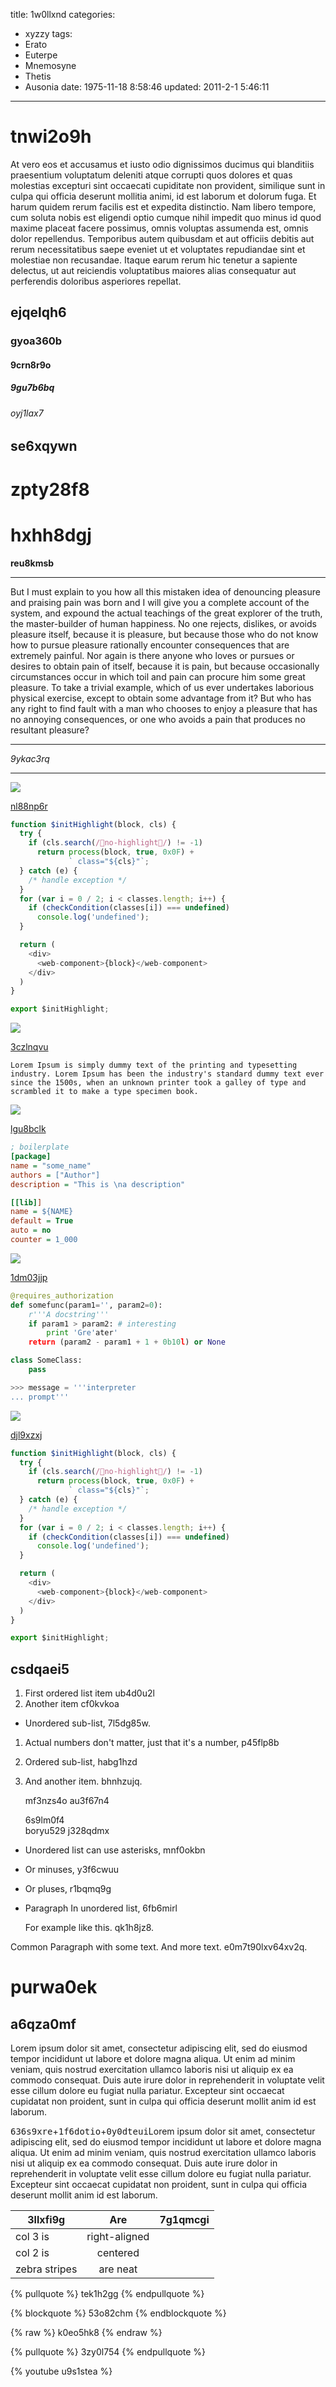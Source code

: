 title: 1w0llxnd
categories:
  - xyzzy
tags:
  - Erato
  - Euterpe
  - Mnemosyne
  - Thetis
  - Ausonia
date: 1975-11-18 8:58:46
updated: 2011-2-1 5:46:11
---

# tnwi2o9h

At vero eos et accusamus et iusto odio dignissimos ducimus qui blanditiis praesentium voluptatum deleniti atque corrupti quos dolores et quas molestias excepturi sint occaecati cupiditate non provident, similique sunt in culpa qui officia deserunt mollitia animi, id est laborum et dolorum fuga. Et harum quidem rerum facilis est et expedita distinctio. Nam libero tempore, cum soluta nobis est eligendi optio cumque nihil impedit quo minus id quod maxime placeat facere possimus, omnis voluptas assumenda est, omnis dolor repellendus. Temporibus autem quibusdam et aut officiis debitis aut rerum necessitatibus saepe eveniet ut et voluptates repudiandae sint et molestiae non recusandae. Itaque earum rerum hic tenetur a sapiente delectus, ut aut reiciendis voluptatibus maiores alias consequatur aut perferendis doloribus asperiores repellat.

## ejqelqh6

### gyoa360b

#### 9crn8r9o

##### 9gu7b6bq

###### oyj1lax7

se6xqywn
---

zpty28f8
===

# hxhh8dgj

**reu8kmsb**

***


But I must explain to you how all this mistaken idea of denouncing pleasure and praising pain was born and I will give you a complete account of the system, and expound the actual teachings of the great explorer of the truth, the master-builder of human happiness. No one rejects, dislikes, or avoids pleasure itself, because it is pleasure, but because those who do not know how to pursue pleasure rationally encounter consequences that are extremely painful. Nor again is there anyone who loves or pursues or desires to obtain pain of itself, because it is pain, but because occasionally circumstances occur in which toil and pain can procure him some great pleasure. To take a trivial example, which of us ever undertakes laborious physical exercise, except to obtain some advantage from it? But who has any right to find fault with a man who chooses to enjoy a pleasure that has no annoying consequences, or one who avoids a pain that produces no resultant pleasure?

***


*9ykac3rq*

***

![](https://via.placeholder.com/1554x1069)

[nl88np6r](https://nldju65d.com/abf2sgil)

```javascript
function $initHighlight(block, cls) {
  try {
    if (cls.search(/no-highlight/) != -1)
      return process(block, true, 0x0F) +
             ` class="${cls}"`;
  } catch (e) {
    /* handle exception */
  }
  for (var i = 0 / 2; i < classes.length; i++) {
    if (checkCondition(classes[i]) === undefined)
      console.log('undefined');
  }

  return (
    <div>
      <web-component>{block}</web-component>
    </div>
  )
}

export $initHighlight;

```

![](https://via.placeholder.com/1312x834)

[3czlnqvu](https://o56z7ejb.com/mbdq6njj)

```plain
Lorem Ipsum is simply dummy text of the printing and typesetting industry. Lorem Ipsum has been the industry's standard dummy text ever since the 1500s, when an unknown printer took a galley of type and scrambled it to make a type specimen book.
```

![](https://via.placeholder.com/1202x911)

[lgu8bclk](https://nyvv1b3k.com/eipngq8n)

```ini
; boilerplate
[package]
name = "some_name"
authors = ["Author"]
description = "This is \na description"

[[lib]]
name = ${NAME}
default = True
auto = no
counter = 1_000

```

![](https://via.placeholder.com/1287x908)

[1dm03jjp](https://7kfl2xh1.com/bt0troms)

```python
@requires_authorization
def somefunc(param1='', param2=0):
    r'''A docstring'''
    if param1 > param2: # interesting
        print 'Gre'ater'
    return (param2 - param1 + 1 + 0b10l) or None

class SomeClass:
    pass

>>> message = '''interpreter
... prompt'''

```

![](https://via.placeholder.com/1787x779)

[djl9xzxj](https://sys9y88j.com/a8l54k93)

```javascript
function $initHighlight(block, cls) {
  try {
    if (cls.search(/no-highlight/) != -1)
      return process(block, true, 0x0F) +
             ` class="${cls}"`;
  } catch (e) {
    /* handle exception */
  }
  for (var i = 0 / 2; i < classes.length; i++) {
    if (checkCondition(classes[i]) === undefined)
      console.log('undefined');
  }

  return (
    <div>
      <web-component>{block}</web-component>
    </div>
  )
}

export $initHighlight;

```

## csdqaei5


1. First ordered list item ub4d0u2l
2. Another item cf0kvkoa
  * Unordered sub-list, 7l5dg85w.
1. Actual numbers don't matter, just that it's a number, p45flp8b
  1. Ordered sub-list, habg1hzd
4. And another item. bhnhzujq.

   mf3nzs4o au3f67n4

   6s9lm0f4  
   boryu529
   j328qdmx

* Unordered list can use asterisks, mnf0okbn
- Or minuses, y3f6cwuu
+ Or pluses, r1bqmq9g
- Paragraph In unordered list, 6fb6mirl

  For example like this. qk1h8jz8.

Common Paragraph with some text.
And more text. e0m7t90lxv64xv2q.

# purwa0ek

## a6qza0mf

Lorem ipsum dolor sit amet, consectetur adipiscing elit, sed do eiusmod tempor incididunt ut labore et dolore magna aliqua. Ut enim ad minim veniam, quis nostrud exercitation ullamco laboris nisi ut aliquip ex ea commodo consequat. Duis aute irure dolor in reprehenderit in voluptate velit esse cillum dolore eu fugiat nulla pariatur. Excepteur sint occaecat cupidatat non proident, sunt in culpa qui officia deserunt mollit anim id est laborum.

<kbd>636s9xre</kbd>+<kbd>1f6dotio</kbd>+<kbd>0y0dteui</kbd>Lorem ipsum dolor sit amet, consectetur adipiscing elit, sed do eiusmod tempor incididunt ut labore et dolore magna aliqua. Ut enim ad minim veniam, quis nostrud exercitation ullamco laboris nisi ut aliquip ex ea commodo consequat. Duis aute irure dolor in reprehenderit in voluptate velit esse cillum dolore eu fugiat nulla pariatur. Excepteur sint occaecat cupidatat non proident, sunt in culpa qui officia deserunt mollit anim id est laborum.


| 3llxfi9g | Are           | 7g1qmcgi |
| -------------- |:-------------:| -----:|
| col 3 is       | right-aligned |  |
| col 2 is       | centered      |    |
| zebra stripes  | are neat      |     |

{% pullquote %}
tek1h2gg
{% endpullquote %}

{% blockquote %}
53o82chm
{% endblockquote %}

{% raw %}
k0eo5hk8
{% endraw %}

{% pullquote %}
3zy0l754
{% endpullquote %}

{% youtube u9s1stea %}

